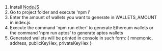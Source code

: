 1. Install [NodeJS](https://nodejs.org/en/download/)
2. Go to project folder and execute 'npm i'
3. Enter the amount of wallets you want to generate in WALLETS_AMOUNT in index.js
4. Execute the command 'npm run ether' to generate Ethereum wallets or the command 'npm run aptos' to generate aptos wallets
5. Generated wallets will be printed in console in such form: 
	{
    mnemonic,
		address,
		publicKeyHex,
		privateKeyHex
  }
